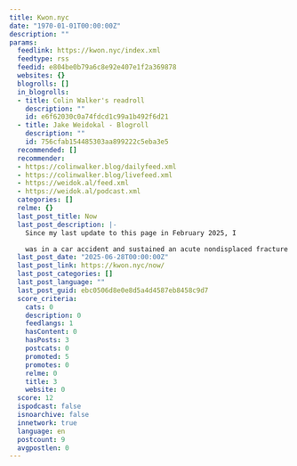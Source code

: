```yaml
---
title: Kwon.nyc
date: "1970-01-01T00:00:00Z"
description: ""
params:
  feedlink: https://kwon.nyc/index.xml
  feedtype: rss
  feedid: e804be0b79a6c8e92e407e1f2a369878
  websites: {}
  blogrolls: []
  in_blogrolls:
  - title: Colin Walker's readroll
    description: ""
    id: e6f62030c0a74fdcd1c99a1b492f6d21
  - title: Jake Weidokal - Blogroll
    description: ""
    id: 756cfab154485303aa899222c5eba3e5
  recommended: []
  recommender:
  - https://colinwalker.blog/dailyfeed.xml
  - https://colinwalker.blog/livefeed.xml
  - https://weidok.al/feed.xml
  - https://weidok.al/podcast.xml
  categories: []
  relme: {}
  last_post_title: Now
  last_post_description: |-
    Since my last update to this page in February 2025, I

    was in a car accident and sustained an acute nondisplaced fracture of the transverse process of my L2 vertebra, which means both that I broke my
  last_post_date: "2025-06-28T00:00:00Z"
  last_post_link: https://kwon.nyc/now/
  last_post_categories: []
  last_post_language: ""
  last_post_guid: ebc0506d8e0e8d5a4d4587eb8458c9d7
  score_criteria:
    cats: 0
    description: 0
    feedlangs: 1
    hasContent: 0
    hasPosts: 3
    postcats: 0
    promoted: 5
    promotes: 0
    relme: 0
    title: 3
    website: 0
  score: 12
  ispodcast: false
  isnoarchive: false
  innetwork: true
  language: en
  postcount: 9
  avgpostlen: 0
---
```

